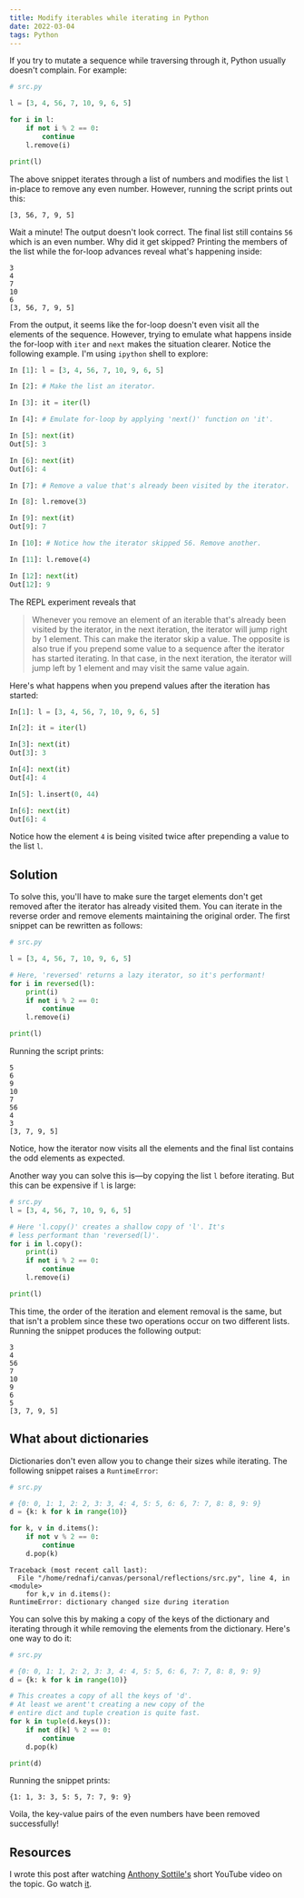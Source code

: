 ```yaml
---
title: Modify iterables while iterating in Python
date: 2022-03-04
tags: Python
---
```


If you try to mutate a sequence while traversing through it, Python usually doesn't
complain. For example:

```python
# src.py

l = [3, 4, 56, 7, 10, 9, 6, 5]

for i in l:
    if not i % 2 == 0:
        continue
    l.remove(i)

print(l)
```

The above snippet iterates through a list of numbers and modifies the list `l` in-place
to remove any even number. However, running the script prints out this:

```
[3, 56, 7, 9, 5]
```

Wait a minute! The output doesn't look correct. The final list still contains `56` which
is an even number. Why did it get skipped? Printing the members of the list while the
for-loop advances reveal what's happening inside:

```
3
4
7
10
6
[3, 56, 7, 9, 5]
```

From the output, it seems like the for-loop doesn't even visit all the elements of the
sequence. However, trying to emulate what happens inside the for-loop with `iter` and
`next` makes the situation clearer. Notice the following example. I'm using `ipython`
shell to explore:

```python
In [1]: l = [3, 4, 56, 7, 10, 9, 6, 5]

In [2]: # Make the list an iterator.

In [3]: it = iter(l)

In [4]: # Emulate for-loop by applying 'next()' function on 'it'.

In [5]: next(it)
Out[5]: 3

In [6]: next(it)
Out[6]: 4

In [7]: # Remove a value that's already been visited by the iterator.

In [8]: l.remove(3)

In [9]: next(it)
Out[9]: 7

In [10]: # Notice how the iterator skipped 56. Remove another.

In [11]: l.remove(4)

In [12]: next(it)
Out[12]: 9
```

The REPL experiment reveals that

> Whenever you remove an element of an iterable that's already been visited by the
> iterator, in the next iteration, the iterator will jump right by 1 element. This can
> make the iterator skip a value. The opposite is also true if you prepend some value to
> a sequence after the iterator has started iterating. In that case, in the next
> iteration, the iterator will jump left by 1 element and may visit the same value again.

Here's what happens when you prepend values after the iteration has started:

```python
In[1]: l = [3, 4, 56, 7, 10, 9, 6, 5]

In[2]: it = iter(l)

In[3]: next(it)
Out[3]: 3

In[4]: next(it)
Out[4]: 4

In[5]: l.insert(0, 44)

In[6]: next(it)
Out[6]: 4
```

Notice how the element `4` is being visited twice after prepending a value to the list
`l`.

## Solution

To solve this, you'll have to make sure the target elements don't get removed after the
iterator has already visited them. You can iterate in the reverse order and remove
elements maintaining the original order. The first snippet can be rewritten as follows:

```python
# src.py

l = [3, 4, 56, 7, 10, 9, 6, 5]

# Here, 'reversed' returns a lazy iterator, so it's performant!
for i in reversed(l):
    print(i)
    if not i % 2 == 0:
        continue
    l.remove(i)

print(l)
```

Running the script prints:

```
5
6
9
10
7
56
4
3
[3, 7, 9, 5]
```

Notice, how the iterator now visits all the elements and the final list contains the odd
elements as expected.

Another way you can solve this is—by copying the list `l` before iterating. But this can
be expensive if `l` is large:

```python
# src.py
l = [3, 4, 56, 7, 10, 9, 6, 5]

# Here 'l.copy()' creates a shallow copy of 'l'. It's
# less performant than 'reversed(l)'.
for i in l.copy():
    print(i)
    if not i % 2 == 0:
        continue
    l.remove(i)

print(l)
```

This time, the order of the iteration and element removal is the same, but that isn't a
problem since these two operations occur on two different lists. Running the snippet
produces the following output:

```
3
4
56
7
10
9
6
5
[3, 7, 9, 5]
```

## What about dictionaries

Dictionaries don't even allow you to change their sizes while iterating. The following
snippet raises a `RuntimeError`:

```python
# src.py

# {0: 0, 1: 1, 2: 2, 3: 3, 4: 4, 5: 5, 6: 6, 7: 7, 8: 8, 9: 9}
d = {k: k for k in range(10)}

for k, v in d.items():
    if not v % 2 == 0:
        continue
    d.pop(k)
```

```
Traceback (most recent call last):
  File "/home/rednafi/canvas/personal/reflections/src.py", line 4, in <module>
    for k,v in d.items():
RuntimeError: dictionary changed size during iteration
```

You can solve this by making a copy of the keys of the dictionary and iterating through
it while removing the elements from the dictionary. Here's one way to do it:


```python
# src.py

# {0: 0, 1: 1, 2: 2, 3: 3, 4: 4, 5: 5, 6: 6, 7: 7, 8: 8, 9: 9}
d = {k: k for k in range(10)}

# This creates a copy of all the keys of 'd'.
# At least we arent't creating a new copy of the
# entire dict and tuple creation is quite fast.
for k in tuple(d.keys()):
    if not d[k] % 2 == 0:
        continue
    d.pop(k)

print(d)
```

Running the snippet prints:

```
{1: 1, 3: 3, 5: 5, 7: 7, 9: 9}
```

Voila, the key-value pairs of the even numbers have been removed successfully!

## Resources

I wrote this post after watching
[Anthony Sottile's](https://twitter.com/codewithanthony) short YouTube video on the
topic. Go watch [it](https://www.youtube.com/watch?v=JXis-BKRDFY).
